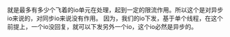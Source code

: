 就是最多有多少个飞着的io单元在处理，起到一定的限流作用。所以这个是对异步io来说的，对同步io来说没有作用。
因为，我们的io下发，基于单个线程，在这个前提上，一个io没回复，就可以下发另外一个io，这个io必然是异步的。

